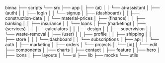 binna
├── scripts
└── src
├── app
│ ├── (ai)
│ │ └── ai-assistant
│ ├── (auth)
│ │ ├── login
│ │ └── signup
│ ├── (dashboard)
│ │ ├── construction-data
│ │ └── material-prices
│ ├── (finance)
│ │ ├── banking
│ │ ├── insurance
│ │ └── loans
│ ├── (marketing)
│ ├── (services)
│ │ ├── calculators
│ │ ├── design
│ │ ├── supervision
│ │ └── waste-removal
│ ├── (user)
│ │ ├── profile
│ │ ├── shipping
│ │ ├── store
│ │ │ └── dashboard
│ │ └── subscriptions
│ ├── api
│ │ └── auth
│ ├── marketing
│ ├── orders
│ └── projects
│ └── [id]
│ └── edit
├── components
│ ├── charts
│ ├── contact
│ ├── feature
│ ├── hero
│ ├── icons
│ ├── layouts
│ └── ui
├── lib
├── mocks
└── utils
